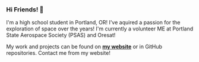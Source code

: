 ### Hi Friends! :tada:

I'm a high school student in Portland, OR! I've aquired a passion for the exploration of space over the years! I'm currently a volunteer ME at Portland State Aerospace Society (PSAS) and Oresat!

My work and projects can be found on [**my website**](https://marvinlin.me) or in GitHub repositories. Contact me from my website!
